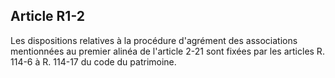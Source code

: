 Article R1-2
----
Les dispositions relatives à la procédure d'agrément des associations
mentionnées au premier alinéa de l'article 2-21 sont fixées par les articles R.
114-6 à R. 114-17 du code du patrimoine.
